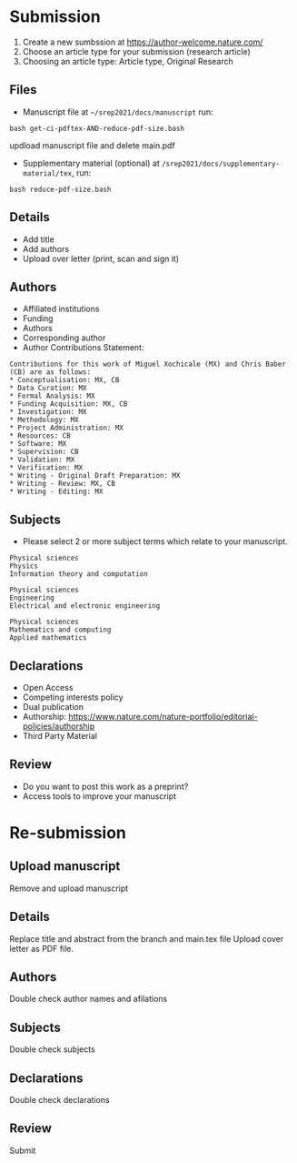 # Submission

1. Create a new sumbssion at https://author-welcome.nature.com/
2. Choose an article type for your submission (research article)
3. Choosing an article type: Article type, Original Research

## Files
* Manuscript file
at `~/srep2021/docs/manuscript` run: 
```
bash get-ci-pdftex-AND-reduce-pdf-size.bash
```
updload manuscript file and delete main.pdf

* Supplementary material (optional)
at `/srep2021/docs/supplementary-material/tex`, run:
```
bash reduce-pdf-size.bash
```

## Details
* Add title
* Add authors
* Upload over letter (print, scan and sign it)

## Authors
* Affiliated institutions
* Funding
* Authors
* Corresponding author
* Author Contributions Statement:
```
Contributions for this work of Miguel Xochicale (MX) and Chris Baber (CB) are as follows:
* Conceptualisation: MX, CB
* Data Curation: MX
* Formal Analysis: MX
* Funding Acquisition: MX, CB
* Investigation: MX
* Methodology: MX
* Project Administration: MX
* Resources: CB
* Software: MX
* Supervision: CB
* Validation: MX
* Verification: MX
* Writing - Original Draft Preparation: MX
* Writing - Review: MX, CB
* Writing - Editing: MX
```



## Subjects
* Please select 2 or more subject terms which relate to your manuscript.
```
Physical sciences 
Physics 
Information theory and computation

Physical sciences 
Engineering 
Electrical and electronic engineering

Physical sciences 
Mathematics and computing 
Applied mathematics
```



## Declarations
* Open Access
* Competing interests policy
* Dual publication
* Authorship: https://www.nature.com/nature-portfolio/editorial-policies/authorship
* Third Party Material


## Review 
* Do you want to post this work as a preprint?
* Access tools to improve your manuscript



# Re-submission 

## Upload manuscript
Remove and upload manuscript

## Details
Replace title and abstract from the branch and main.tex file
Upload cover letter as PDF file.

## Authors
Double check author names and afilations

## Subjects
Double check subjects

## Declarations
Double check declarations

## Review
Submit

